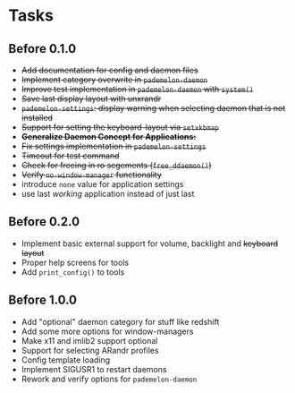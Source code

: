 # Tasks

## Before 0.1.0
* ~~Add documentation for config and daemon files~~
* ~~Implement category overwrite in `pademelon-daemon`~~
* ~~Improve test implementation in `pademelon-daemon` with `system()`~~
* ~~Save last display layout with unxrandr~~
* ~~`pademelon-settings`: display warning when selecting daemon that is not installed~~
* ~~Support for setting the keyboard-layout via `setxkbmap`~~
* ~~**Generalize Daemon Concept for Applications:**~~
* ~~Fix settings implementation in `pademelon-settings`~~
* ~~Timeout for test command~~
* ~~Check for freeing in ro segements (`free_ddaemon()`)~~
* ~~Verify `no-window-manager` functionality~~
* introduce `none` value for application settings
* use last *working* application instead of just last

## Before 0.2.0
* Implement basic external support for volume, backlight and ~~keyboard layout~~
* Proper help screens for tools
* Add `print_config()` to tools

## Before 1.0.0
* Add "optional" daemon category for stuff like redshift
* Add some more options for window-managers
* Make x11 and imlib2 support optional
* Support for selecting ARandr profiles
* Config template loading
* Implement SIGUSR1 to restart daemons
* Rework and verify options for `pademelon-daemon`
